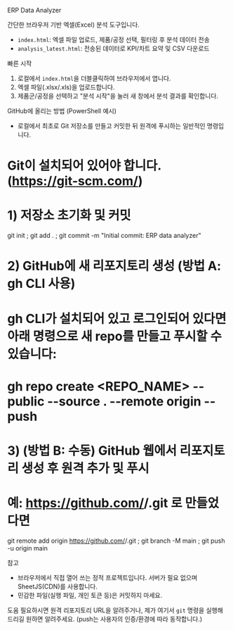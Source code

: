 ERP Data Analyzer

간단한 브라우저 기반 엑셀(Excel) 분석 도구입니다.
- `index.html`: 엑셀 파일 업로드, 제품/공정 선택, 필터링 후 분석 데이터 전송
- `analysis_latest.html`: 전송된 데이터로 KPI/차트 요약 및 CSV 다운로드

빠른 시작
1. 로컬에서 `index.html`을 더블클릭하여 브라우저에서 엽니다.
2. 엑셀 파일(.xlsx/.xls)을 업로드합니다.
3. 제품군/공정을 선택하고 "분석 시작"을 눌러 새 창에서 분석 결과를 확인합니다.

GitHub에 올리는 방법 (PowerShell 예시)
- 로컬에서 최초로 Git 저장소를 만들고 커밋한 뒤 원격에 푸시하는 일반적인 명령입니다.

# Git이 설치되어 있어야 합니다. (https://git-scm.com/)
# 1) 저장소 초기화 및 커밋
git init ; git add . ; git commit -m "Initial commit: ERP data analyzer"

# 2) GitHub에 새 리포지토리 생성 (방법 A: gh CLI 사용)
# gh CLI가 설치되어 있고 로그인되어 있다면 아래 명령으로 새 repo를 만들고 푸시할 수 있습니다:
# gh repo create <REPO_NAME> --public --source . --remote origin --push

# 3) (방법 B: 수동) GitHub 웹에서 리포지토리 생성 후 원격 추가 및 푸시
# 예: https://github.com/<your-user>/<repo>.git 로 만들었다면
git remote add origin https://github.com/<your-user>/<repo>.git ; git branch -M main ; git push -u origin main

참고
- 브라우저에서 직접 열어 쓰는 정적 프로젝트입니다. 서버가 필요 없으며 SheetJS(CDN)를 사용합니다.
- 민감한 파일(실행 파일, 개인 토큰 등)은 커밋하지 마세요.

도움 필요하시면 원격 리포지토리 URL을 알려주거나, 제가 여기서 `git` 명령을 실행해 드리길 원하면 알려주세요. (push는 사용자의 인증/환경에 따라 동작합니다.)
